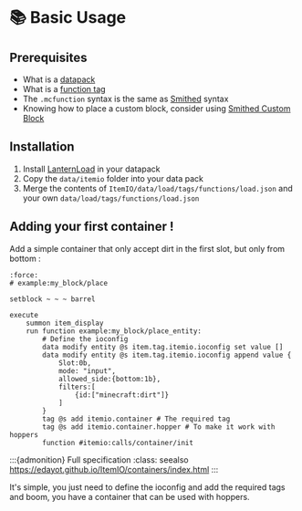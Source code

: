 # 📚 Basic Usage




## Prerequisites

- What is a [datapack](https://minecraft.wiki/w/Data_Pack)
- What is a [function tag](https://minecraft.wiki/w/Function_(Java_Edition)#Invocation_from_function_tags)
- The `.mcfunction` syntax is the same as [Smithed](https://wiki.smithed.dev/libraries) syntax
- Knowing how to place a custom block, consider using [Smithed Custom Block](https://wiki.smithed.dev/libraries/custom-block/)



## Installation

1. Install [LanternLoad](https://github.com/LanternMC/load) in your datapack
2. Copy the `data/itemio` folder into your data pack
3. Merge the contents of `ItemIO/data/load/tags/functions/load.json` and your own `data/load/tags/functions/load.json`

## Adding your first container !

Add a simple container that only accept dirt in the first slot, but only from bottom :

```{code-block} mcfunction
:force:
# example:my_block/place

setblock ~ ~ ~ barrel

execute 
    summon item_display
    run function example:my_block/place_entity:
        # Define the ioconfig
        data modify entity @s item.tag.itemio.ioconfig set value []
        data modify entity @s item.tag.itemio.ioconfig append value {
            Slot:0b,
            mode: "input",
            allowed_side:{bottom:1b},
            filters:[
                {id:["minecraft:dirt"]}
            ]
        }
        tag @s add itemio.container # The required tag
        tag @s add itemio.container.hopper # To make it work with hoppers
        function #itemio:calls/container/init
```


:::{admonition} Full specification 
:class: seealso
<https://edayot.github.io/ItemIO/containers/index.html>
:::

It's simple, you just need to define the ioconfig and add the required tags and boom, you have a container that can be used with hoppers.
